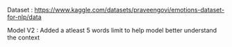 Dataset :
https://www.kaggle.com/datasets/praveengovi/emotions-dataset-for-nlp/data

Model V2 :
Added a atleast 5 words limit to help model better understand the context
